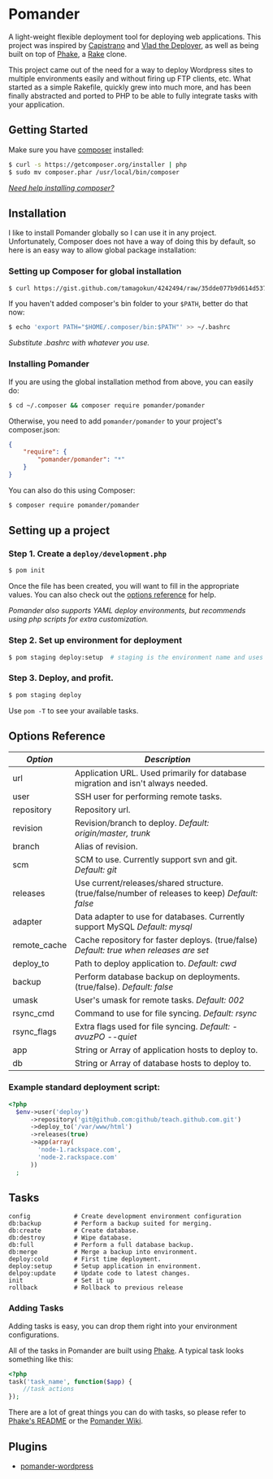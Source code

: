 Pomander
=======

A light-weight flexible deployment tool for deploying web applications. This project was inspired by [Capistrano](https://github.com/capistrano/capistrano) and [Vlad the Deployer](http://rubyhitsquad.com/Vlad_the_Deployer.html), as well as being built on top of [Phake](https://github.com/jaz303/phake), a [Rake](http://rake.rubyforge.org/) clone.

This project came out of the need for a way to deploy Wordpress sites to multiple environments easily and without firing up FTP clients, etc. What started as a simple Rakefile, quickly grew into much more, and has been finally abstracted and ported to PHP to be able to fully integrate tasks with your application.

Getting Started
---------------

Make sure you have [composer](http://getcomposer.org/) installed:

```bash
$ curl -s https://getcomposer.org/installer | php
$ sudo mv composer.phar /usr/local/bin/composer
```

[_Need help installing composer?_](http://getcomposer.org/doc/00-intro.md#installation-nix)

Installation
------------

I like to install Pomander globally so I can use it in any project.
Unfortunately, Composer does not have a way of doing this by default, 
so here is an easy way to allow global package installation:

### Setting up Composer for global installation

```bash
$ curl https://gist.github.com/tamagokun/4242494/raw/35dde077b9d614d537b322c191fecf25ec74d1a5/global_composer.sh | sh
```

If you haven't added composer's bin folder to your `$PATH`, better do that now:

```bash
$ echo 'export PATH="$HOME/.composer/bin:$PATH"' >> ~/.bashrc
```

_Substitute .bashrc with whatever you use._

### Installing Pomander

If you are using the global installation method from above, you can easily do:

```bash
$ cd ~/.composer && composer require pomander/pomander
```

Otherwise, you need to add `pomander/pomander` to your project's composer.json:

```json
{
	"require": {
		"pomander/pomander": "*"
	}
}
```

You can also do this using Composer:

```bash
$ composer require pomander/pomander
```


Setting up a project
--------------------

### Step 1. Create a `deploy/development.php`

```bash
$ pom init
```

Once the file has been created, you will want to fill in the appropriate values.
You can also check out the [options reference](#options-reference) for help.

_Pomander also supports YAML deploy environments, but recommends using php scripts for extra customization._

### Step 2. Set up environment for deployment

```bash
$ pom staging deploy:setup  # staging is the environment name and uses deploy/staging.php
```

### Step 3. Deploy, and profit.

```bash
$ pom staging deploy
```

Use `pom -T` to see your available tasks.

Options Reference
-----------------------

| *Option* | *Description* |
|----------|---------------|
| url | Application URL. Used primarily for database migration and isn't always needed. |
| user | SSH user for performing remote tasks. |
| repository | Repository url. |
| revision | Revision/branch to deploy. _Default: origin/master, trunk_ |
| branch | Alias of revision. |
| scm | SCM to use. Currently support svn and git. _Default: git_ |
| releases | Use current/releases/shared structure. (true/false/number of releases to keep) _Default: false_ |
| adapter | Data adapter to use for databases. Currently support MySQL _Default: mysql_ |
| remote\_cache | Cache repository for faster deploys. (true/false) _Default: true when releases are set_ |
| deploy\_to | Path to deploy application to. _Default: cwd_ |
| backup | Perform database backup on deployments. (true/false). _Default: false_ |
| umask | User's umask for remote tasks. _Default: 002_ |
| rsync\_cmd | Command to use for file syncing. _Default: rsync_ |
| rsync\_flags | Extra flags used for file syncing. _Default: -avuzPO --quiet_ |
| app | String or Array of application hosts to deploy to. |
| db | String or Array of database hosts to deploy to. |

### Example standard deployment script:

```php
<?php
  $env->user('deploy')
      ->repository('git@github.com:github/teach.github.com.git')
      ->deploy_to('/var/www/html')
      ->releases(true)
      ->app(array(
        'node-1.rackspace.com',
        'node-2.rackspace.com'
      ))
  ;
```

Tasks
-----

```
config            # Create development environment configuration
db:backup         # Perform a backup suited for merging.
db:create         # Create database.
db:destroy        # Wipe database.
db:full           # Perform a full database backup.
db:merge          # Merge a backup into environment.
deploy:cold       # First time deployment.
deploy:setup      # Setup application in environment.
delpoy:update     # Update code to latest changes.
init              # Set it up
rollback          # Rollback to previous release
```

### Adding Tasks

Adding tasks is easy, you can drop them right into your environment configurations.

All of the tasks in Pomander are built using [Phake](https://github.com/jaz303/phake). A typical task looks something like this:

```php
<?php
task('task_name', function($app) {
	//task actions
});
```

There are a lot of great things you can do with tasks, so please refer to [Phake's README](https://github.com/jaz303/phake) or the [Pomander Wiki](https://github.com/tamagokun/pomander/wiki).


Plugins
-------

* [pomander-wordpress](https://github.com/tamagokun/pomander-wordpress)
